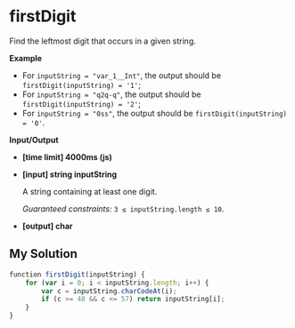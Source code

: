 # firstDigit
﻿Find the leftmost digit that occurs in a given string.

**Example**

*   For `inputString = "var_1__Int"`, the output should be
    `firstDigit(inputString) = '1'`;
*   For `inputString = "q2q-q"`, the output should be
    `firstDigit(inputString) = '2'`;
*   For `inputString = "0ss"`, the output should be
    `firstDigit(inputString) = '0'`.

**Input/Output**

*   **[time limit] 4000ms (js)**

*   **[input] string inputString**

    A string containing at least one digit.

    _Guaranteed constraints:_
    `3 ≤ inputString.length ≤ 10`.

*   **[output] char**


## My Solution
```javascript
﻿function firstDigit(inputString) {
    for (var i = 0; i < inputString.length; i++) {
        var c = inputString.charCodeAt(i);
        if (c >= 48 && c <= 57) return inputString[i];
    }
}
​
```
